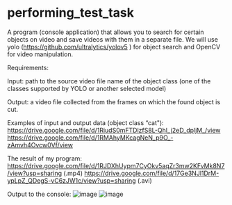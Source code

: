 # performing_test_task

A program (console application) that allows you to search for certain objects on video and save videos with them in a separate file. 
We will use yolo (https://github.com/ultralytics/yolov5 ) for object search and OpenCV for video manipulation.

Requirements:

Input:
path to the source video file
name of the object class (one of the classes supported by YOLO or another selected model)

Output:
a video file collected from the frames on which the found object is cut.

Examples of input and output data (object class “cat"):
https://drive.google.com/file/d/1RiudS0mFTDlzfS8L-Qhl_j2eD_dpljM_/view
https://drive.google.com/file/d/1RMAhyMKcagNeN_p9O_-zAmvh4Ovcw0Vf/view

The result of my program:
https://drive.google.com/file/d/1RJDXhUypm7CyOkv5aqZr3mw2KFvMk8N7/view?usp=sharing (.mp4)
https://drive.google.com/file/d/17Ge3NJl1DrM-ypLpZ_QDegS-vC6zJW1c/view?usp=sharing (.avi)

Output to the console:
![image](https://user-images.githubusercontent.com/73333734/233847059-795c24e3-9021-416c-be57-277a917dd0da.png)
![image](https://user-images.githubusercontent.com/73333734/233847376-9b343838-68b3-4b2f-868d-9c749cf5776c.png)
